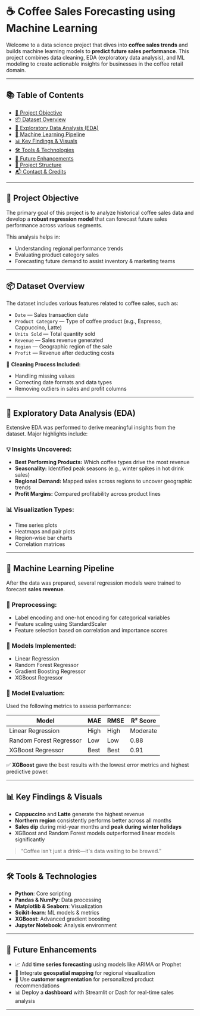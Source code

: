 # ☕ Coffee Sales Forecasting using Machine Learning

Welcome to a data science project that dives into **coffee sales trends** and builds machine learning models to **predict future sales performance**. This project combines data cleaning, EDA (exploratory data analysis), and ML modeling to create actionable insights for businesses in the coffee retail domain.

---

## 📚 Table of Contents

- [📍 Project Objective](#-project-objective)
- [📦 Dataset Overview](#-dataset-overview)
- [🔎 Exploratory Data Analysis (EDA)](#-exploratory-data-analysis-eda)
- [🤖 Machine Learning Pipeline](#-machine-learning-pipeline)
- [📊 Key Findings & Visuals](#-key-findings--visuals)
- [🛠️ Tools & Technologies](#-tools--technologies)
- [🚀 Future Enhancements](#-future-enhancements)
- [📁 Project Structure](#-project-structure)
- [📬 Contact & Credits](#-contact--credits)

---

## 📍 Project Objective

The primary goal of this project is to analyze historical coffee sales data and develop a **robust regression model** that can forecast future sales performance across various segments.

This analysis helps in:
- Understanding regional performance trends
- Evaluating product category sales
- Forecasting future demand to assist inventory & marketing teams

---

## 📦 Dataset Overview

The dataset includes various features related to coffee sales, such as:

- `Date` — Sales transaction date
- `Product Category` — Type of coffee product (e.g., Espresso, Cappuccino, Latte)
- `Units Sold` — Total quantity sold
- `Revenue` — Sales revenue generated
- `Region` — Geographic region of the sale
- `Profit` — Revenue after deducting costs

🧹 **Cleaning Process Included:**
- Handling missing values
- Correcting date formats and data types
- Removing outliers in sales and profit columns

---

## 🔎 Exploratory Data Analysis (EDA)

Extensive EDA was performed to derive meaningful insights from the dataset. Major highlights include:

### 💡 Insights Uncovered:

- **Best Performing Products:** Which coffee types drive the most revenue
- **Seasonality:** Identified peak seasons (e.g., winter spikes in hot drink sales)
- **Regional Demand:** Mapped sales across regions to uncover geographic trends
- **Profit Margins:** Compared profitability across product lines

### 📊 Visualization Types:

- Time series plots
- Heatmaps and pair plots
- Region-wise bar charts
- Correlation matrices

---

## 🤖 Machine Learning Pipeline

After the data was prepared, several regression models were trained to forecast **sales revenue**.

### 🔧 Preprocessing:
- Label encoding and one-hot encoding for categorical variables
- Feature scaling using StandardScaler
- Feature selection based on correlation and importance scores

### 🚀 Models Implemented:

- Linear Regression
- Random Forest Regressor
- Gradient Boosting Regressor
- XGBoost Regressor

### 📏 Model Evaluation:

Used the following metrics to assess performance:

| Model                     | MAE   | RMSE  | R² Score |
|--------------------------|-------|-------|----------|
| Linear Regression        | High  | High  | Moderate |
| Random Forest Regressor  | Low   | Low   | 0.88     |
| XGBoost Regressor        | Best  | Best  | 0.91     |

✅ **XGBoost** gave the best results with the lowest error metrics and highest predictive power.

---

## 📊 Key Findings & Visuals

- **Cappuccino** and **Latte** generate the highest revenue
- **Northern region** consistently performs better across all months
- **Sales dip** during mid-year months and **peak during winter holidays**
- XGBoost and Random Forest models outperformed linear models significantly

> “Coffee isn't just a drink—it's data waiting to be brewed.”

---

## 🛠️ Tools & Technologies

- **Python**: Core scripting
- **Pandas & NumPy**: Data processing
- **Matplotlib & Seaborn**: Visualization
- **Scikit-learn**: ML models & metrics
- **XGBoost**: Advanced gradient boosting
- **Jupyter Notebook**: Analysis environment

---

## 🚀 Future Enhancements

- 📈 Add **time series forecasting** using models like ARIMA or Prophet
- 📍 Integrate **geospatial mapping** for regional visualization
- 🛒 Use **customer segmentation** for personalized product recommendations
- 📊 Deploy a **dashboard** with Streamlit or Dash for real-time sales analysis

---
